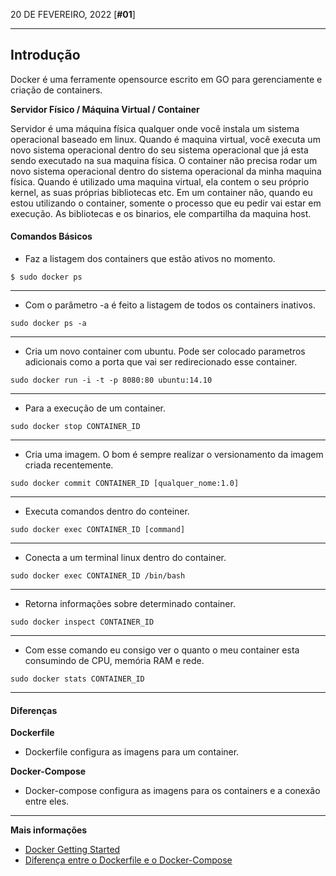 20 DE FEVEREIRO, 2022 [**#01**]

---

## Introdução

Docker é uma ferramente opensource escrito em GO para gerenciamente e criação de containers.

**Servidor Físico / Máquina Virtual / Container**

Servidor é uma máquina física qualquer onde você instala um sistema operacional baseado em linux. Quando é maquina virtual, você executa um novo sistema operacional dentro do seu sistema operacional que já esta sendo executado na sua maquina física. O container não precisa rodar um novo sistema operacional dentro do sistema operacional da minha maquina física. Quando é utilizado uma maquina virtual, ela contem o seu próprio kernel, as suas próprias bibliotecas etc. Em um container não, quando eu estou utilizando o container, somente o processo que eu pedir vai estar em execução. As bibliotecas e os binarios, ele compartilha da maquina host.

#### Comandos Básicos

- Faz a listagem dos containers que estão ativos no momento.
```
$ sudo docker ps
```
___

- Com o parâmetro -a é feito a listagem de todos os containers inativos.

```
sudo docker ps -a
```
___

- Cria um novo container com ubuntu. Pode ser colocado parametros adicionais como a porta que vai ser redirecionado esse container.

```
sudo docker run -i -t -p 8080:80 ubuntu:14.10
```
___

- Para a execução de um container.

```
sudo docker stop CONTAINER_ID
```
___


- Cria uma imagem. O bom é sempre realizar o versionamento da imagem criada recentemente.

```
sudo docker commit CONTAINER_ID [qualquer_nome:1.0]
```
___

- Executa comandos dentro do conteiner.

```
sudo docker exec CONTAINER_ID [command]
```
___

- Conecta a um terminal linux dentro do container.

```
sudo docker exec CONTAINER_ID /bin/bash
```
___


- Retorna informações sobre determinado container.

```
sudo docker inspect CONTAINER_ID
```
___

- Com esse comando eu consigo ver o quanto o meu container esta consumindo de CPU, memória RAM e rede.

```
sudo docker stats CONTAINER_ID
```
___

#### Diferenças

**Dockerfile**

- Dockerfile configura as imagens para um container.

**Docker-Compose**

- Docker-compose configura as imagens para os containers e a conexão entre eles.

---

**Mais informações**

- [Docker Getting Started](https://docs.docker.com/compose/gettingstarted/)
- [Diferença entre o Dockerfile e o Docker-Compose](https://cursos.alura.com.br/forum/topico-diferenca-entre-o-dockerfile-e-o-docker-compose-30250)